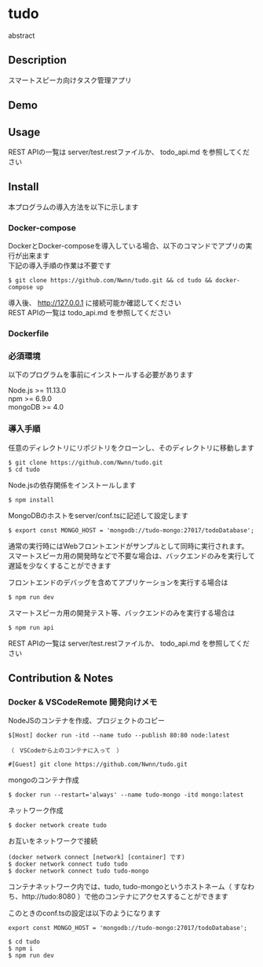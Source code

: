 tudo
====

abstract

## Description
スマートスピーカ向けタスク管理アプリ

## Demo

## Usage
REST APIの一覧は server/test.restファイルか、 todo_api.md を参照してください  

## Install
本プログラムの導入方法を以下に示します

### Docker-compose
DockerとDocker-composeを導入している場合、以下のコマンドでアプリの実行が出来ます  
下記の導入手順の作業は不要です
```
$ git clone https://github.com/Nwnn/tudo.git && cd tudo && docker-compose up
```

導入後、 http://127.0.0.1 に接続可能か確認してください  
REST APIの一覧は todo_api.md を参照してください

### Dockerfile

### 必須環境
以下のプログラムを事前にインストールする必要があります

Node.js >= 11.13.0  
npm >= 6.9.0  
mongoDB >= 4.0

### 導入手順

任意のディレクトリにリポジトリをクローンし、そのディレクトリに移動します
```
$ git clone https://github.com/Nwnn/tudo.git
$ cd tudo
```

Node.jsの依存関係をインストールします
```
$ npm install
```

MongoDBのホストをserver/conf.tsに記述して設定します
```
$ export const MONGO_HOST = 'mongodb://tudo-mongo:27017/todoDatabase';
```

通常の実行時にはWebフロントエンドがサンプルとして同時に実行されます。  
スマートスピーカ用の開発時などで不要な場合は、バックエンドのみを実行して遅延を少なくすることができます  

フロントエンドのデバッグを含めてアプリケーションを実行する場合は
```
$ npm run dev
```

スマートスピーカ用の開発テスト等、バックエンドのみを実行する場合は
```
$ npm run api
```

REST APIの一覧は server/test.restファイルか、 todo_api.md を参照してください  

## Contribution & Notes

### Docker & VSCodeRemote 開発向けメモ
NodeJSのコンテナを作成、プロジェクトのコピー

```
$[Host] docker run -itd --name tudo --publish 80:80 node:latest

（　VSCodeから上のコンテナに入って　）

#[Guest] git clone https://github.com/Nwnn/tudo.git
```

mongoのコンテナ作成
```
$ docker run --restart='always' --name tudo-mongo -itd mongo:latest
```

ネットワーク作成
```
$ docker network create tudo
```

お互いをネットワークで接続
```
(docker network connect [network] [container] です)
$ docker network connect tudo tudo
$ docker network connect tudo tudo-mongo
```

コンテナネットワーク内では、tudo, tudo-mongoというホストネーム（ すなわち、http://tudo:8080 ）で他のコンテナにアクセスすることができます

このときのconf.tsの設定は以下のようになります

```
export const MONGO_HOST = 'mongodb://tudo-mongo:27017/todoDatabase';
```

```
$ cd tudo
$ npm i
$ npm run dev
```

